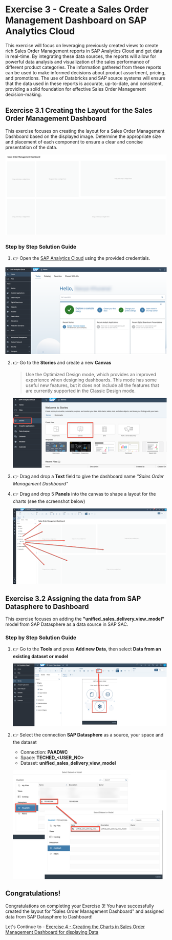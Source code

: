 # Exercise 3 - Create a Sales Order Management Dashboard on SAP Analytics Cloud

This exercise will focus on leveraging previously created views to create rich Sales Order Management reports in SAP Analytics Cloud and get data in real-time. By integrating these data sources, the reports will allow for powerful data analysis and visualization of the sales performance of different product categories. The information gathered from these reports can be used to make informed decisions about product assortment, pricing, and promotions. The use of Databricks and SAP source systems will ensure that the data used in these reports is accurate, up-to-date, and consistent, providing a solid foundation for effective Sales Order Management decision-making.

## Exercise 3.1 Creating the Layout for the Sales Order Management Dashboard

This exercise focuses on creating the layout for a Sales Order Management Dashboard based on the displayed image. Determine the appropriate size and placement of each component to ensure a clear and concise presentation of the data.

  ![Layout](images/layout-result.png)

### Step by Step Solution Guide

1. 👉 Open the [SAP Analytics Cloud](https://techedsac-da266.ap11.hcs.cloud.sap/sap/fpa/ui/app.html#/home) using the provided credentials.
   
  ![SAC Home](images/sachome.png)


2. 👉 Go to the **Stories** and create a new **Canvas**
    
    >Use the Optimized Design mode, which provides an improved experience when designing dashboards. This mode has some useful new features, but it does not include all the features that are currently supported in the Classic Design mode.
    
    ![New View](images/newcanvas.png)


3. 👉 Drag and drop a **Text** field to give the dashboard name *"Sales Order Management Dashboard"*

4. 👉 Drag and drop 5 **Panels** into the canvas to shape a layout for the charts (see the screenshot below)
 
    ![Layout](images/saclayout.png)

## Exercise 3.2 Assigning the data from SAP Datasphere to Dashboard

This exercise focuses on adding the **"unified_sales_delivery_view_model"** model from SAP Datasphere as a data source in SAP SAC.

### Step by Step Solution Guide

1. 👉 Go to the **Tools** and press **Add new Data**, then select **Data from an existing dataset or model**
    
    ![SAC Data](images/sacdata.png)

2.  👉 Select the connection **SAP Datasphere** as a source, your space and the dataset
    - Connection: **PAADWC**
    - Space: **TECHED_\<USER_NO>**
    - Dataset: **unified_sales_delivery_view_model**
  
    ![SAC Data](images/select_datasphere.png)


## Congratulations!

Congratulations on completing your Exercise 3! You have successfully created the layout for "Sales Order Management Dashboard" and assigned data from SAP Datasphere to Dashboard!

Let's Continue to - [Exercise 4 - Creating the Charts in Sales Order Management Dashboard for displaying Data](../ex4/README.md)
